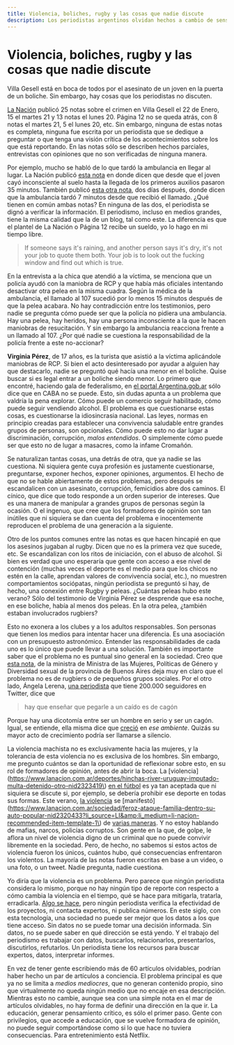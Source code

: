 ```yaml
---
title: Violencia, boliches, rugby y las cosas que nadie discute
description: Los periodistas argentinos olvidan hechos a cambio de sensacionalismo. 
---
```


# Violencia, boliches, rugby y las cosas que nadie discute

Villa Gesell está en boca de todos por el asesinato de un joven en la puerta de un boliche. Sin embargo, hay cosas que los periodistas no discuten.

[La Nación](https://www.lanacion.com.ar/tema/asesinato-en-villa-gesell-tid67565) publicó 25 notas sobre el crimen en Villa Gesell el 22 de Enero, 15 el martes 21 y 13 notas el lunes 20. Página 12 no se queda atrás, con 8 notas el martes 21, 5 el lunes 20, etc. Sin embargo, ninguna de estas notas es completa, ninguna fue escrita por un periodista que se dedique a preguntar o que tenga una visión crítica de los acontecimientos sobre los que está reportando. En las notas sólo se describen hechos parciales, entrevistas con opiniones que no son verificadas de ninguna manera.

Por ejemplo, mucho se habló de lo que tardó la ambulancia en llegar al lugar. La Nación publicó [esta nota](https://www.lanacion.com.ar/sociedad/villa-gesell-chica-le-practico-rcp-fernando-nid2325688?li_source=LI&amp;li_medium=li-nacion-recommended-item-template-1) en donde dicen que desde que el joven cayó inconsciente al suelo hasta la llegada de los primeros auxilios pasaron 35 minutos. También publicó [esta otra nota](https://www.lanacion.com.ar/sociedad/la-medica-que-asistio-a-fernando-baez-sosa-cuando-llegamos-al-lugar-ya-habia-fallecido-nid2326494), dos días después, donde dicen que la ambulancia tardó 7 minutos desde que recibió el llamado. ¿Qué tienen en común ambas notas? En ninguna de las dos, el periodista se dignó a verificar la información. El periodismo, incluso en medios grandes, tiene la misma calidad que la de un blog, tal como este. La diferencia es que el plantel de La Nación o Página 12 recibe un sueldo, yo lo hago en mi tiempo libre.

> If someone says it's raining, and another person says it's dry, it's not your job to quote them both. Your job is to look out the fucking window and find out which is true.

En la entrevista a la chica que atendió a la víctima, se menciona que un policía ayudó con la maniobra de RCP y que había más oficiales intentando desactivar otra pelea en la misma cuadra. Según la médica de la ambulancia, el llamado al 107 sucedió por lo menos 15 minutos después de que la pelea acabara. No hay contradicción entre los testimonios, pero nadie se pregunta cómo puede ser que la policía no pidiera una ambulancia. Hay una pelea, hay heridos, hay una persona inconsciente a la que le hacen maniobras de resucitación. Y sin embargo la ambulancia reacciona frente a un llamado al 107. ¿Por qué nadie se cuestiona la responsabilidad de la policía frente a este no-accionar?

**Virginia Pérez**, de 17 años, es la turista que asistió a la víctima aplicándole maniobras de RCP. Si bien el acto desinteresado por ayudar a alguien hay que destacarlo, nadie se preguntó qué hacía una menor en el boliche. Quise buscar si es legal entrar a un boliche siendo menor. Lo primero que encontré, haciendo gala de federalismo, en [el portal Argentina.gob.ar](https://www.argentina.gob.ar/justiciacerca/bailar) sólo dice que en CABA no se puede. Esto, sin dudas apunta a un problema que valdría la pena explorar. Cómo puede un comercio seguir habilitado, cómo puede seguir vendiendo alcohol. El problema es que cuestionarse estas cosas, es cuestionarse la idiosincrasia nacional. Las leyes, normas en principio creadas para establecer una convivencia saludable entre grandes grupos de personas, son opcionales. Cómo puede esto no dar lugar a discriminación, corrupción, *malos entendidos*. O simplemente cómo puede ser que esto no de lugar a masacres, como la infame Cromañón.

Se naturalizan tantas cosas, una detrás de otra, que ya nadie se las cuestiona. Ni siquiera gente cuya profesión es justamente cuestionarse, preguntarse, exponer hechos, exponer opiniones, argumentos. El hecho de que no se hable abiertamente de estos problemas, pero después se escandalicen con un asesinato, corrupción, femicidios abre dos caminos. El cínico, que dice que todo responde a un orden superior de intereses. Que es una manera de manipular a grandes grupos de personas según la ocasión. O el ingenuo, que cree que los formadores de opinión son tan inútiles que ni siquiera se dan cuenta del problema e inocentemente reproducen el problema de una generación a la siguiente.

Otro de los puntos comunes entre las notas es que hacen hincapié en que los asesinos jugaban al rugby. Dicen que no es la primera vez que sucede, etc. Se escandalizan con los ritos de iniciación, con el abuso de alcohol. Si bien es verdad que uno esperaría que gente con acceso a ese nivel de contención (muchas veces el deporte es el medio para que los chicos no estén en la calle, aprendan valores de convivencia social, etc.), no muestren comportamientos sociópatas, ningún periodista se preguntó si hay, de hecho, una conexión entre Rugby y peleas. ¿Cuántas peleas hubo este verano? Sólo del testimonio de Virginia Pérez se desprende que esa noche, en ese boliche, había al menos dos peleas. En la otra pelea, ¿también estaban involucrados rugbiers?

Esto no exonera a los clubes y a los adultos responsables. Son personas que tienen los medios para intentar hacer una diferencia. Es una asociación con un presupuesto astronómico. Entender las responsabilidades de cada uno es lo único que puede llevar a una solución. También es importante saber que el problema no es puntual sino general en la sociedad. Creo que [esta nota](https://www.pagina12.com.ar/243328-promover-masculinidades-para-la-igualdad), de la ministra de Ministra de las Mujeres, Políticas de Género y Diversidad sexual de la provincia de Buenos Aires deja muy en claro que el problema no es de rugbiers o de pequeños grupos sociales. Por el otro lado, Ángela Lerena, [una periodista](https://twitter.com/Angelalerena) que tiene 200.000 seguidores en Twitter, dice que 

> hay que enseñar que pegarle a un caído es de cagón

Porque hay una dicotomía entre ser un hombre en serio y ser un cagón. Igual, se entiende, ella misma dice que [creció](https://twitter.com/Angelalerena/status/1219936957192712192?s=20) en *ese ambiente*. Quizás su mayor acto de crecimiento podría ser llamarse a silencio.

La violencia machista no es exclusivamente hacia las mujeres, y la tolerancia de esta violencia no es exclusiva de los hombres. Sin embargo, me pregunto cuántos se dan la oportunidad de reflexionar sobre esto, en su rol de formadores de opinión, antes de abrir la boca. La [violencia](https://www.lanacion.com.ar/deportes/hinchas-river-uruguay-imputado-multa-detenido-otro-nid2323419\) [en el fútbol](https://www.bbc.com/mundo/deportes-46332616) es ya tan aceptada que ni siquiera se discute si, por ejemplo, se debería prohibir ese deporte en todas sus formas. Este verano, [la violencia](https://www.lanacion.com.ar/seguridad/un-turista-ataco-mozo-pinamar-me-vas-nid2326283?li_source=LI&amp;li_medium=li-nacion-recommended-item-template-1) se [manifestó](https://www.lanacion.com.ar/sociedad/feroz-ataque-familia-dentro-su-auto-popular-nid2320433?li_source=LI&amp;li_medium=li-nacion-recommended-item-template-1\) de [varias maneras](https://www.lanacion.com.ar/seguridad/mar-del-plata-otra-golpiza-brutal-patovica-nid2322363). Y no estoy hablando de mafias, narcos, policías corruptos. Son gente en la que, de golpe, le aflora un nivel de violencia digno de un criminal que no puede convivir libremente en la sociedad. Pero, de hecho, no sabemos si estos actos de violencia fueron los únicos, cuántos hubo, qué consecuencias enfrentaron los violentos. La mayoría de las notas fueron escritas en base a un video, o una foto, o un tweet. Nadie pregunta, nadie cuestiona.

Yo diría que la violencia es un problema. Pero parece que ningún periodista considera lo mismo, porque no hay ningún tipo de reporte con respecto a cómo cambia la violencia en el tiempo, qué se hace para mitigarla, tratarla, erradicarla. [Algo se hace](https://www.pagina12.com.ar/243328-promover-masculinidades-para-la-igualdad), pero ningún periodista verifica la efectividad de los proyectos, ni contacta expertos, ni publica números. En este siglo, con esta tecnología, una sociedad no puede ser mejor que los datos a los que tiene acceso. Sin datos no se puede tomar una decisión informada. Sin datos, no se puede saber en qué dirección se está yendo. Y el trabajo del periodismo es trabajar con datos, buscarlos, relacionarlos, presentarlos, discutirlos, refutarlos. Un periodista tiene los recursos para buscar expertos, datos, interpretar informes.

En vez de tener gente escribiendo más de 60 artículos olvidables, podrían haber hecho un par de artículos a conciencia. El problema principal es que ya no se limita a *medios mediocres*, que no generan contenido propio, sino que virtualmente no queda ningún medio que no encaje en esa descripción. Mientras esto no cambie, aunque sea con una simple nota en el mar de artículos olvidables, no hay forma de definir una dirección en la que ir. La educación, generar pensamiento crítico, es sólo el primer paso. Gente con privilegios, que accede a educación, que se vuelve formadora de opinión, no puede seguir comportándose como si lo que hace no tuviera consecuencias. Para entretenimiento está Netflix.

